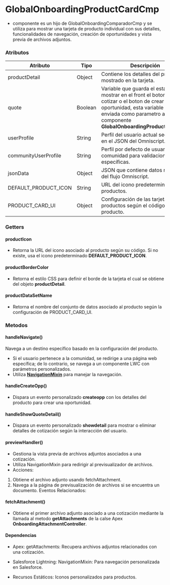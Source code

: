 # GlobalOnboardingProductCardCmp
- componente es un hijo de GlobalOnboardingComparadorCmp y se utiliza para mostrar una tarjeta de producto individual con sus detalles, funcionalidades de navegación, creación de oportunidades y vista previa de archivos adjuntos.

### Atributos

| Atributo                      | Tipo            | Descripción                                                                                                                                                                                              |
|-------------------------------|-----------------|----------------------------------------------------------------------------------------------------------------------------------------------------------------------------------------------------------|
| productDetail                 | Object          | Contiene los detalles del producto mostrado en la tarjeta.                                                                                                                                               |
| quote                         | Boolean         | Variable que guarda el estado para mostrar en el front el boton de cotizar o el boton de crear oportunidad, esta variable es enviada como parametro al componente **GlobalOnboardingProductCardCmp**     |
| userProfile                   | String          | Perfil del usuario actual según datos en el JSON del Omniscript.                                                                                                                                         |
| communityUserProfile          | String          | Perfil por defecto de usuario de la comunidad para validaciones específicas.                                                                                                                             |
| jsonData                      | Object          | JSON que contiene datos relevantes del flujo Omniscript.                                                                                                                                                 |
| DEFAULT_PRODUCT_ICON          | String          | URL del icono predeterminado para productos.                                                                                                                                                             |
| PRODUCT_CARD_UI               | Object          | Configuración de las tarjetas de productos según el código del producto.                                                                                                                                 |

### Getters

#### productIcon
- Retorna la URL del icono asociado al producto según su código. Si no existe, usa el icono predeterminado **DEFAULT_PRODUCT_ICON**.

#### productBorderColor
- Retorna el estilo CSS para definir el borde de la tarjeta el cual se obtiene del objeto **productDetail**.

#### productDataSetName
- Retorna el nombre del conjunto de datos asociado al producto según la configuración de PRODUCT_CARD_UI.

### Metodos

#### handleNavigate()
Navega a un destino específico basado en la configuración del producto.
- Si el usuario pertenece a la comunidad, se redirige a una página web específica; de lo contrario, se navega a un componente LWC con parámetros personalizados.
- Utiliza **[NavigationMixin](https://developer.salesforce.com/docs/platform/lwc/guide/use-navigate-basic.html)** para manejar la navegación.


#### handleCreateOpp()
- Dispara un evento personalizado **createopp** con los detalles del producto para crear una oportunidad.


#### handleShowQuoteDetail()
- Dispara un evento personalizado **showdetail** para mostrar o eliminar detalles de cotización según la interacción del usuario.

#### previewHandler()
- Gestiona la vista previa de archivos adjuntos asociados a una cotización.
- Utiliza NavigationMixin para redirigir al previsualizador de archivos.
- Acciones:
1. Obtiene el archivo adjunto usando fetchAttachment.
2. Navega a la página de previsualización de archivos si se encuentra un documento.
Eventos Relacionados:


#### fetchAttachment()
- Obtiene el primer archivo adjunto asociado a una cotización mediante la llamada al metodo **getAttachments** de la calse Apex **OnboardingAttachmentController**.



#### Dependencias

- Apex:
getAttachments: Recupera archivos adjuntos relacionados con una cotización.

- Salesforce Lightning:
NavigationMixin: Para navegación personalizada en Salesforce.

- Recursos Estáticos:
Iconos personalizados para productos.


